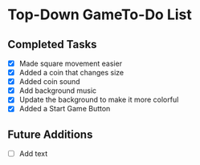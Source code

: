# Top-Down GameTo-Do List

## Completed Tasks
- [x] Made square movement easier
- [x] Added a coin that changes size
- [x] Added coin sound
- [x] Add background music
- [x] Update the background to make it more colorful
- [x] Added a Start Game Button

## Future Additions
- [ ] Add text


